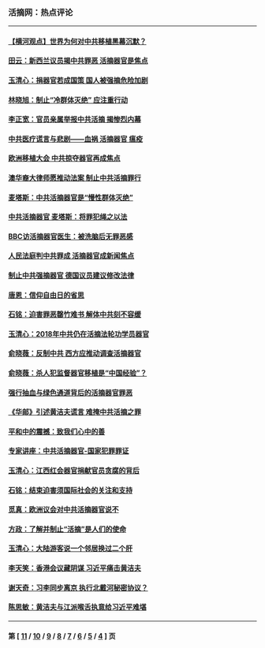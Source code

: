 ### 活摘网：热点评论
---
#### [【横河观点】世界为何对中共移植黑幕沉默？](../../pages/nf5879/n13244249.md?05010430) 
#### [田云：新西兰议员揭中共罪恶 活摘器官是焦点](../../pages/nf5879/n13070629.md?05010430) 
#### [玉清心：捐器官若成国策 国人被强摘危险加剧](../../pages/nf5879/n12802713.md?05010430) 
#### [林晓旭：制止“冷群体灭绝” 应注重行动](../../pages/nf5879/n12779736.md?05010430) 
#### [李正宽：官员亲属举报中共活摘 揭惨烈内幕](../../pages/nf5879/n12684490.md?05010430) 
#### [中共医疗谎言与悲剧——血祸 活摘器官 瘟疫](../../pages/nf5879/n12372103.md?05010430) 
#### [欧洲移植大会 中共掠夺器官再成焦点](../../pages/nf5879/n11538883.md?05010430) 
#### [澳华裔大律师愿推动法案 制止中共活摘罪行](../../pages/nf5879/n11377039.md?05010430) 
#### [麦塔斯：中共活摘器官是“慢性群体灭绝”](../../pages/nf5879/n11350529.md?05010430) 
#### [中共活摘器官 麦塔斯：将罪犯绳之以法](../../pages/nf5879/n11347973.md?05010430) 
#### [BBC访活摘器官医生：被洗脑后无罪恶感](../../pages/nf5879/n11335935.md?05010430) 
#### [人民法庭判中共罪成 活摘器官成新闻焦点](../../pages/nf5879/n11331578.md?05010430) 
#### [制止中共强摘器官 德国议员建议修改法律](../../pages/nf5879/n11249451.md?05010430) 
#### [唐恩：信仰自由日的省思](../../pages/nf5879/n11003525.md?05010430) 
#### [石铭：迫害罪恶罄竹难书  解体中共刻不容缓](../../pages/nf5879/n10942855.md?05010430) 
#### [玉清心：2018年中共仍在活摘法轮功学员器官](../../pages/nf5879/n10914646.md?05010430) 
#### [俞晓薇：反制中共 西方应推动调查活摘器官](../../pages/nf5879/n10794671.md?05010430) 
#### [俞晓薇：杀人犯监督器官移植是“中国经验”？](../../pages/nf5879/n10466427.md?05010430) 
#### [强行抽血与绿色通道背后的活摘器官罪恶](../../pages/nf5879/n10004708.md?05010430) 
#### [《华邮》引述黄洁夫谎言 难掩中共活摘之罪](../../pages/nf5879/n9642309.md?05010430) 
#### [平和中的震撼：致我们心中的善](../../pages/nf5879/n9021123.md?05010430) 
#### [专家讲座：中共活摘器官-国家犯罪罪证](../../pages/nf5879/n8828153.md?05010430) 
#### [玉清心：江西红会器官捐献官员贪腐的背后](../../pages/nf5879/n8522122.md?05010430) 
#### [石铭：结束迫害须国际社会的关注和支持](../../pages/nf5879/n8443497.md?05010430) 
#### [觅真：欧洲议会对中共活摘器官说不](../../pages/nf5879/n8337486.md?05010430) 
#### [方政：了解并制止“活摘”是人们的使命](../../pages/nf5879/n8329214.md?05010430) 
#### [玉清心：大陆游客说一个邻居换过二个肝](../../pages/nf5879/n8291404.md?05010430) 
#### [李天笑：香港会议藏阴谋 习近平痛击黄洁夫](../../pages/nf5879/n8241459.md?05010430) 
#### [谢天奇：习李同步离京 执行北戴河秘密协议？](../../pages/nf5879/n8230418.md?05010430) 
#### [陈思敏：黄洁夫与江派喉舌执意给习近平难堪](../../pages/nf5879/n8222166.md?05010430) 

---
#### 第 [ [11](./11.md?05010430) / [10](./10.md?05010430) / [9](./9.md?05010430) / [8](./8.md?05010430) / [7](./7.md?05010430) / [6](./6.md?05010430) / [5](./5.md?05010430) / [4](./4.md?05010430) ] 页
